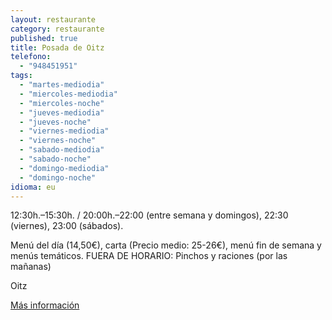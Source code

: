 ```yaml
---
layout: restaurante
category: restaurante
published: true
title: Posada de Oitz
telefono:
  - "948451951"
tags:
  - "martes-mediodia"
  - "miercoles-mediodia"
  - "miercoles-noche"
  - "jueves-mediodia"
  - "jueves-noche"
  - "viernes-mediodia"
  - "viernes-noche"
  - "sabado-mediodia"
  - "sabado-noche"
  - "domingo-mediodia"
  - "domingo-noche"
idioma: eu
---
```


12:30h.–15:30h. / 20:00h.–22:00 (entre semana y domingos), 22:30 (viernes), 23:00 (sábados).

Menú del día (14,50€), carta (Precio medio: 25-26€), menú fin de semana y menús temáticos. FUERA DE HORARIO: Pinchos y raciones (por las mañanas)

Oitz

[Más información](http://www.consorciobertiz.org/consorcio/dondecomer/restaurantes/oitz-es-0-188/posada-de-oitz-es.html)
